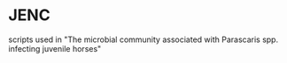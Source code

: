 # JENC
scripts used in "The microbial community associated with Parascaris spp. infecting juvenile horses"
